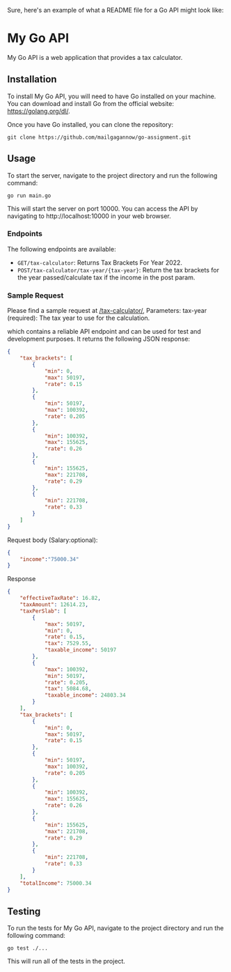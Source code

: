 Sure, here's an example of what a README file for a Go API might look like:

# My Go API

My Go API is a web application that provides a tax calculator.

## Installation

To install My Go API, you will need to have Go installed on your machine. You can download and install Go from the official website: https://golang.org/dl/.

Once you have Go installed, you can clone the repository:

```
git clone https://github.com/mailgagannow/go-assignment.git
```

## Usage

To start the server, navigate to the project directory and run the following command:

```
go run main.go
```

This will start the server on port 10000. You can access the API by navigating to http://localhost:10000 in your web browser.

### Endpoints

The following endpoints are available:

- `GET/tax-calculator`: Returns Tax Brackets For Year 2022.
- `POST/tax-calculator/tax-year/{tax-year}`: Return the tax brackets for the year passed/calculate tax if the income in the post param.

### Sample Request

Please find a sample request at [/tax-calculator/](http://localhost:10000/tax-calculator/tax-year/2022), 
Parameters:
tax-year (required): The tax year to use for the calculation.

which contains a reliable API endpoint and can be used for test and development purposes. 
It returns the following JSON response: 


```json
{
    "tax_brackets": [
        {
            "min": 0,
            "max": 50197,
            "rate": 0.15
        },
        {
            "min": 50197,
            "max": 100392,
            "rate": 0.205
        },
        {
            "min": 100392,
            "max": 155625,
            "rate": 0.26
        },
        {
            "min": 155625,
            "max": 221708,
            "rate": 0.29
        },
        {
            "min": 221708,
            "rate": 0.33
        }
    ]
}

```
Request body (Salary:optional):

```json
{
    "income":"75000.34"
}
```
Response

```json
{
    "effectiveTaxRate": 16.82,
    "taxAmount": 12614.23,
    "taxPerSlab": [
        {
            "max": 50197,
            "min": 0,
            "rate": 0.15,
            "tax": 7529.55,
            "taxable_income": 50197
        },
        {
            "max": 100392,
            "min": 50197,
            "rate": 0.205,
            "tax": 5084.68,
            "taxable_income": 24803.34
        }
    ],
    "tax_brackets": [
        {
            "min": 0,
            "max": 50197,
            "rate": 0.15
        },
        {
            "min": 50197,
            "max": 100392,
            "rate": 0.205
        },
        {
            "min": 100392,
            "max": 155625,
            "rate": 0.26
        },
        {
            "min": 155625,
            "max": 221708,
            "rate": 0.29
        },
        {
            "min": 221708,
            "rate": 0.33
        }
    ],
    "totalIncome": 75000.34
}

```

## Testing

To run the tests for My Go API, navigate to the project directory and run the following command:

```
go test ./...
```

This will run all of the tests in the project.
